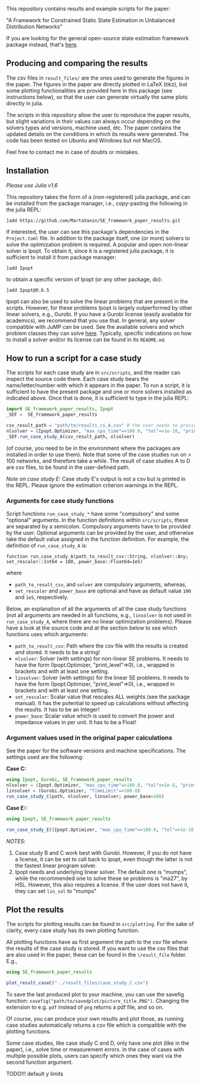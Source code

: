 This repository contains results and example scripts for the paper:

"A Framework for Constrained Static State Estimation in Unbalanced Distribution Networks"

If you are looking for the general open-source state estimation framework package instead, that's [here](https://github.com/Electa-Git/PowerModelsDistributionStateEstimation.jl).

## Producing and comparing the results

The csv files in `result_files/` are the ones used to generate the figures in the paper. The figures in the paper are directly plotted in LaTeX (tikz), but some plotting functionalities are provided here in this package (see instructions below), so that the user can generate virtually the same plots directly in julia.

The scripts in this repository allow the user to reproduce the paper results, but slight variations in their values can always occur depending on the solvers types and versions, machine used, etc. The paper contains the updated details on the conditions in which its results were generated. The code has been tested on Ubuntu and Windows but not MacOS.

Feel free to contact me in case of doubts or mistakes.

## Installation

*Please use Julia v1.6*

This repository takes the form of a (non-registered) julia package, and can be installed from the package manager, i.e., copy-pasting the following in the julia REPL:
```
]add https://github.com/MartaVanin/SE_framework_paper_results.git
```
If interested, the user can see this package's dependencies in the `Project.toml` file.
In addition to the package itself, one (or more) solvers to solve the optimization problem is required. A popular and open non-linear solver is Ipopt. To obtain it, since it is
a registered julia package, it is sufficient to install it from package manager:
```
]add Ipopt
```
to obtain a specific version of Ipopt (or any other package, do):
```
]add Ipopt@0.6.5
```
Ipopt can also be used to solve the linear problems that are present in the scripts. However, for these problems Ipopt is largely outperformed by other linear solvers, e.g., Gurobi.
If you have a Gurobi license (easily available for academics), we recommend that you use that.
In general, any solver compatible with JuMP can be used. See the available solvers and which problem classes they can solve [here](https://jump.dev/JuMP.jl/stable/installation/#Supported-solvers). Typically, specific indications on how to install a solver and/or its license can be found in its `README.md`.

## How to run a script for a case study

The scripts for each case study are in `src/scripts`, and the reader can inspect the source code there. Each case study bears the name/letter/number with which it appears in the paper. To run a script, it is sufficient to have the present package and one or more solvers installed as indicated above. Once that is done, it is sufficient to type in the julia REPL:
```julia
import SE_framework_paper_results, Ipopt
_SEF =  SE_framework_paper_results

csv_result_path = "path/to/results_cs_A.csv" # the user needs to provide this string
nlsolver = (Ipopt.Optimizer, "max_cpu_time"=>180.0, "tol"=>1e-10, "print_level"=>0) # the user sets the solver settings, this is just an example 
_SEF.run_case_study_A(csv_result_path, nlsolver)
```
(of course, you need to be in the environment where the packages are installed in order to use them).
Note that some of the case studies run on > 100 networks, and therefore take a while.
The result of case studies A to D are csv files, to be found in the user-defined path. 

*Note on case study E:*
Case study E's output is not a csv but is printed in the REPL. Please ignore the estimation criterion warnings in the REPL.

### Arguments for case study functions

Script functions `run_case_study_*` have some "compulsory" and some "optional" arguments. In the function definitions within `src/scripts`, these are separated by a semicolon. Compulsory arguments have to be provided by the user. Optional arguments can be provided by the user, and otherwise take the default value assigned in the function definition. For example, the definition of `run_case_study_A` is:
```
function run_case_study_A(path_to_result_csv::String, nlsolver::Any; set_rescaler::Int64 = 100, power_base::Float64=1e5)
```
where
- `path_to_result_csv`, and `solver` are compulsory arguments, whereas,
- `set_rescaler` and `power_base` are optional and have as default value `100` and `1e5`, respectively.

Below, an explanation of all the arguments of all the case study functions (not all arguments are needed in all functions, e.g., `linsolver` is not used in `run_case_study_A`, where there are no linear optimization problems). Please have a look at the source code and at the section below to see which functions uses which arguments:

- `path_to_result_csv`: Path where the csv file with the results is created and stored. It needs to be a string!
- `nlsolver`: Solver (with settings) for non-linear SE problems. It needs to have the form (Ipopt.Optimizer, "print_level"=>0), i.e., wrapped in brackets and with at least one setting.
- `linsolver`: Solver (with settings) for the linear SE problems. It needs to have the form (Ipopt.Optimizer, "print_level"=>0), i.e., wrapped in brackets and with at least one setting.
- `set_rescaler`: Scalar value that rescales ALL weights (see the package manual). It has the potential to speed up calculations without affecting the results. It has to be an Integer!
- `power_base`: Scalar value which is used to convert the power and impedance values in per unit. It has to be a Float!

### Argument values used in the original paper calculations

See the paper for the software versions and machine specifications.
The settings used are the following:

**Case C:**
```julia
using Ipopt, Gurobi, SE_framework_paper_results
nlsolver = (Ipopt.Optimizer, "max_cpu_time"=>180.0, "tol"=>1e-8, "print_level"=>0, "linear_solver"=>"MA27")
linsolver = (Gurobi.Optimizer, "TimeLimit"=>180.0)
run_case_study_C(path, nlsolver, linsolver; power_base=100)
```

**Case E::**
```julia
using Ipopt, SE_framework_paper_results

run_case_study_E((Ipopt.Optimizer, "max_cpu_time"=>180.0, "tol"=>1e-10, "print_level"=>0))
```

*NOTES*:
1) Case study B and C work best with Gurobi. However, if you do not have a license, it can be set to call back to ipopt, even though the latter is not the fastest linear program solver. 
2) Ipopt needs and underlying linear solver. The default one is "mumps", while the recommended one to solve these se problems is "ma27", by HSL. However, this also requires a license. If the user does not have it, they can set `lin_sol` to "mumps"

## Plot the results

The scripts for plotting results can be found in `src/plotting`. For the sake of clarity, every case study has its own plotting function. 

All plotting functions have as first argument the path to the csv file where the results of the case study is stored. If you want to use the csv files that are also used in the paper, these can be found in the `\result_file` folder. E.g.,
```julia
using SE_framework_paper_results

plot_result_caseC("../result_files/case_study_C.csv")

```
To save the last produced plot to your machine, you can use the savefig function: `savefig("path/to/savedplot/picture_title.PNG")`. Changing the extension to e.g. `pdf` instead of `png` returns a pdf file, and so on.

Of course, you can produce your own results and plot those, as running case studies automatically returns a csv file which is compatible with the plotting functions.

Some case studies, like case study C and D, only have one plot (like in the paper), i.e., solve time or measurement errors. In the case of cases with multiple possible plots, users can specify which ones they want via the second function argument.


TODO!!! default y limits
